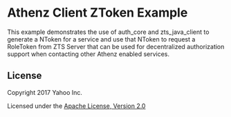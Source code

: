 Athenz Client ZToken Example
============================

This example demonstrates the use of auth_core and zts_java_client
to generate a NToken for a service and use that NToken to request
a RoleToken from ZTS Server that can be used for decentralized
authorization support when contacting other Athenz enabled
services.

## License

Copyright 2017 Yahoo Inc.

Licensed under the [Apache License, Version 2.0](http://www.apache.org/licenses/LICENSE-2.0)
